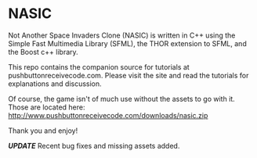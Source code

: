 NASIC
=====
Not Another Space Invaders Clone (NASIC) is written in C++ using the Simple Fast Multimedia Library (SFML),
the THOR extension to SFML, and the Boost c++ library.

This repo contains the companion source for tutorials at pushbuttonreceivecode.com. Please visit the site and read 
the tutorials for explanations and discussion. 

Of course, the game isn't of much use without the assets to go with it. Those are located here:
http://www.pushbuttonreceivecode.com/downloads/nasic.zip

Thank you and enjoy!

*********UPDATE*********
Recent bug fixes and missing assets added. 
